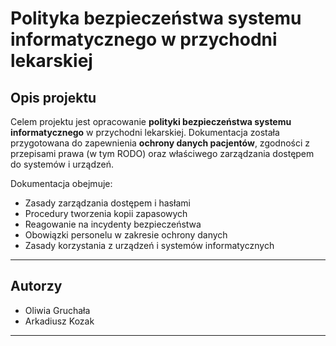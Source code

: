 # Polityka bezpieczeństwa systemu informatycznego w przychodni lekarskiej

## Opis projektu

Celem projektu jest opracowanie **polityki bezpieczeństwa systemu informatycznego** w przychodni lekarskiej. Dokumentacja została przygotowana do zapewnienia **ochrony danych pacjentów**, zgodności z przepisami prawa (w tym RODO) oraz właściwego zarządzania dostępem do systemów i urządzeń.

Dokumentacja obejmuje:
- Zasady zarządzania dostępem i hasłami
- Procedury tworzenia kopii zapasowych
- Reagowanie na incydenty bezpieczeństwa
- Obowiązki personelu w zakresie ochrony danych
- Zasady korzystania z urządzeń i systemów informatycznych

---

## Autorzy

- Oliwia Gruchała 
- Arkadiusz Kozak

---

